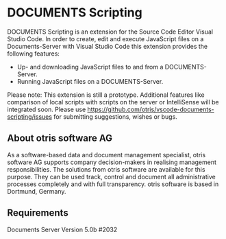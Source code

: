 # DOCUMENTS Scripting

DOCUMENTS Scripting is an extension for the Source Code Editor Visual Studio Code. In order to create, edit and execute JavaScript files on a Documents-Server with Visual Studio Code this extension provides the following features:
* Up- and downloading JavaScript files to and from a DOCUMENTS-Server.
* Running JavaScript files on a DOCUMENTS-Server.

Please note: This extension is still a prototype. Additional features like comparison of local scripts with scripts on the server or IntelliSense will be integrated soon. 
Please use https://github.com/otris/vscode-documents-scripting/issues for submitting suggestions, wishes or bugs. 

## About otris software AG
As a software-based data and document management specialist, otris software AG supports company decision-makers in realising management responsibilities. The solutions from otris software are available for this purpose. They can be used track, control and document all administrative processes completely and with full transparency. otris software is based in Dortmund, Germany. 


## Requirements

Documents Server Version 5.0b #2032


